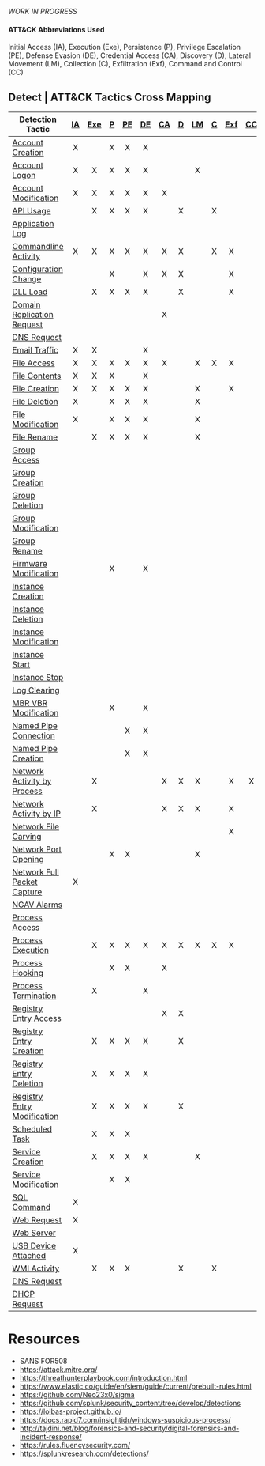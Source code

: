 _WORK IN PROGRESS_

#### ATT&CK Abbreviations Used
Initial Access (IA), Execution (Exe), Persistence (P), Privilege Escalation (PE), Defense Evasion (DE), 
Credential Access (CA), Discovery (D), Lateral Movement (LM), Collection (C), Exfiltration (Exf), Command and Control (CC)


## Detect | ATT&CK Tactics Cross Mapping

| Detection Tactic                                                       | [IA](https://attack.mitre.org/tactics/TA0001/ "Initial Access") | [Exe](https://attack.mitre.org/tactics/TA0002 "Execution") | [P](https://attack.mitre.org/tactics/TA0003/ "Persistence") | [PE](https://attack.mitre.org/tactics/TA0004 "Privilege Escalation") | [DE](https://attack.mitre.org/tactics/TA0005 "Defense Evasion") | [CA](https://attack.mitre.org/tactics/TA0006 "Credential Access") | [D](https://attack.mitre.org/tactics/TA0007 "Discovery") | [LM](https://attack.mitre.org/tactics/TA0008 "Lateral Movement") | [C](https://attack.mitre.org/tactics/TA0009 "Collection") | [Exf](https://attack.mitre.org/tactics/TA0010 "Exfiltration") | [CC](https://attack.mitre.org/tactics/TA0011 "Command and Control") |
| ---------------------------------------------------------------------- | :-------------------------------------------------------------: | :--------------------------------------------------------: | :---------------------------------------------------------: | :------------------------------------------------------------------: | :-------------------------------------------------------------: | :---------------------------------------------------------------: | :------------------------------------------------------: | :--------------------------------------------------------------: | :-------------------------------------------------------: | :-----------------------------------------------------------: | :-----------------------------------------------------------------: |
| [Account Creation](/Tactics/Account-Creation.md)                       |                                X                                |                                                            |                              X                              |                                  X                                   |                                X                                |                                                                   |                                                          |                                                                  |                                                           |                                                               |
| [Account Logon](/Tactics/Account-Logon.md)                             |                                X                                |                             X                              |                              X                              |                                  X                                   |                                X                                |                                                                   |                                                          |                                X                                 |                                                           |                                                               |
| [Account Modification](/Tactics/Account-Modification.md)               |                                X                                |                             X                              |                              X                              |                                  X                                   |                                X                                |                                 X                                 |                                                          |                                                                  |                                                           |                                                               |
| [API Usage](/Tactics/API-Usage.md)                                     |                                                                 |                             X                              |                              X                              |                                  X                                   |                                X                                |                                                                   |                            X                             |                                                                  |                             X                             |                                                               |
| [Application Log](/Tactics/Application-Log.md)                         |                                                                 |                                                            |                                                             |                                                                      |                                                                 |                                                                   |                                                          |                                                                  |                                                           |                                                               |
| [Commandline Activity](/Tactics/Commandline-Activity.md)               |                                X                                |                             X                              |                              X                              |                                  X                                   |                                X                                |                                 X                                 |                            X                             |                                                                  |                             X                             |                               X                               |
| [Configuration Change](/Tactics/Configuration-Change.md)               |                                                                 |                                                            |                              X                              |                                                                      |                                X                                |                                 X                                 |                            X                             |                                                                  |                                                           |                               X                               |
| [DLL Load](/Tactics/DLL-Load.md)                                       |                                                                 |                             X                              |                              X                              |                                  X                                   |                                X                                |                                                                   |                            X                             |                                                                  |                                                           |                               X                               |
| [Domain Replication Request](/Tactics/Domain-Replication-Request.md)   |                                                                 |                                                            |                                                             |                                                                      |                                                                 |                                 X                                 |                                                          |                                                                  |                                                           |                                                               |
| [DNS Request](/Tactics/DNS-Request.md)                                 |                                                                 |                                                            |                                                             |                                                                      |                                                                 |                                                                   |                                                          |                                                                  |                                                           |                                                               |
| [Email Traffic](/Tactics/Email-Traffic.md)                             |                                X                                |                             X                              |                                                             |                                                                      |                                X                                |                                                                   |                                                          |                                                                  |                                                           |                                                               |
| [File Access](/Tactics/File-Access.md)                                 |                                X                                |                             X                              |                              X                              |                                  X                                   |                                X                                |                                 X                                 |                                                          |                                X                                 |                             X                             |                               X                               |
| [File Contents](/Tactics/File-Content.md)                              |                                X                                |                             X                              |                              X                              |                                                                      |                                X                                |                                                                   |                                                          |                                                                  |                                                           |                                                               |
| [File Creation](/Tactics/File-Creation.md)                             |                                X                                |                             X                              |                              X                              |                                  X                                   |                                X                                |                                                                   |                                                          |                                X                                 |                                                           |                               X                               |
| [File Deletion](/Tactics/File-Deletion.md)                             |                                X                                |                                                            |                              X                              |                                  X                                   |                                X                                |                                                                   |                                                          |                                X                                 |                                                           |                                                               |
| [File Modification](/Tactics/File-Modification.md)                     |                                X                                |                                                            |                              X                              |                                  X                                   |                                X                                |                                                                   |                                                          |                                X                                 |                                                           |                                                               |
| [File Rename](/Tactics/File-Rename.md)                                 |                                                                 |                             X                              |                              X                              |                                  X                                   |                                X                                |                                                                   |                                                          |                                X                                 |                                                           |                                                               |
| [Group Access](/Tactics/Group-Access.md)                               |                                                                 |                                                            |                                                             |                                                                      |                                                                 |                                                                   |                                                          |                                                                  |                                                           |                                                               |
| [Group Creation](/Tactics/Group-Creation.md)                           |                                                                 |                                                            |                                                             |                                                                      |                                                                 |                                                                   |                                                          |                                                                  |                                                           |                                                               |
| [Group Deletion](/Tactics/Group-Deletion.md)                           |                                                                 |                                                            |                                                             |                                                                      |                                                                 |                                                                   |                                                          |                                                                  |                                                           |                                                               |
| [Group Modification](/Tactics/Group-Modification.md)                   |                                                                 |                                                            |                                                             |                                                                      |                                                                 |                                                                   |                                                          |                                                                  |                                                           |                                                               |
| [Group Rename](/Tactics/Group-Rename.md)                               |                                                                 |                                                            |                                                             |                                                                      |                                                                 |                                                                   |                                                          |                                                                  |                                                           |                                                               |
| [Firmware Modification](/Tactics/Firmware-Modification.md)             |                                                                 |                                                            |                              X                              |                                                                      |                                X                                |                                                                   |                                                          |                                                                  |                                                           |                                                               |
| [Instance Creation](/Tactics/Instance-Creation.md)                     |                                                                 |                                                            |                                                             |                                                                      |                                                                 |                                                                   |                                                          |                                                                  |                                                           |                                                               |
| [Instance Deletion](/Tactics/Instance-Deletion.md)                     |                                                                 |                                                            |                                                             |                                                                      |                                                                 |                                                                   |                                                          |                                                                  |                                                           |                                                               |
| [Instance Modification](/Tactics/Instance-Modification.md)             |                                                                 |                                                            |                                                             |                                                                      |                                                                 |                                                                   |                                                          |                                                                  |                                                           |                                                               |
| [Instance Start](/Tactics/Instance-Start.md)                           |                                                                 |                                                            |                                                             |                                                                      |                                                                 |                                                                   |                                                          |                                                                  |                                                           |                                                               |
| [Instance Stop](/Tactics/Instance-Stop.md)                             |                                                                 |                                                            |                                                             |                                                                      |                                                                 |                                                                   |                                                          |                                                                  |                                                           |                                                               |
| [Log Clearing](/Tactics/Log-Clearing.md)                               |                                                                 |                                                            |                                                             |                                                                      |                                                                 |                                                                   |                                                          |                                                                  |                                                           |                                                               |
| [MBR VBR Modification](/Tactics/MBR-VBR-Modification.md)               |                                                                 |                                                            |                              X                              |                                                                      |                                X                                |                                                                   |                                                          |                                                                  |                                                           |                                                               |
| [Named Pipe Connection](/Tactics/Named-Pipe-Connection.md)             |                                                                 |                                                            |                                                             |                                  X                                   |                                X                                |                                                                   |                                                          |                                                                  |                                                           |                                                               |
| [Named Pipe Creation](/Tactics/Named-Pipe-Creation.md)                 |                                                                 |                                                            |                                                             |                                  X                                   |                                X                                |                                                                   |                                                          |                                                                  |                                                           |                                                               |
| [Network Activity by Process](/Tactics/Network-Activity-by-Process.md) |                                                                 |                             X                              |                                                             |                                                                      |                                                                 |                                 X                                 |                            X                             |                                X                                 |                                                           |                               X                               |                                  X                                  |
| [Network Activity by IP](/Tactics/Network-Activity-by-IP.md)           |                                                                 |                             X                              |                                                             |                                                                      |                                                                 |                                 X                                 |                            X                             |                                X                                 |                                                           |                               X                               |
| [Network File Carving](/Tactics/Network-File-Carving.md)               |                                                                 |                                                            |                                                             |                                                                      |                                                                 |                                                                   |                                                          |                                                                  |                                                           |                               X                               |
| [Network Port Opening](/Tactics/Network-Port-Opening.md)               |                                                                 |                                                            |                              X                              |                                  X                                   |                                                                 |                                                                   |                                                          |                                X                                 |                                                           |                                                               |
| [Network Full Packet Capture](/Tactics/Network-Full-Packet-Capture.md) |                                X                                |                                                            |                                                             |                                                                      |                                                                 |                                                                   |                                                          |                                                                  |                                                           |                                                               |
| [NGAV Alarms](/Tactics/NGAV-Alarms.md)                                 |                                                                 |                                                            |                                                             |                                                                      |                                                                 |                                                                   |                                                          |                                                                  |                                                           |                                                               |
| [Process Access](/Tactics/Process-Access.md)                           |                                                                 |                                                            |                                                             |                                                                      |                                                                 |                                                                   |                                                          |                                                                  |                                                           |                                                               |
| [Process Execution](/Tactics/Process-Execution.md)                     |                                                                 |                             X                              |                              X                              |                                  X                                   |                                X                                |                                 X                                 |                            X                             |                                X                                 |                             X                             |                               X                               |
| [Process Hooking](/Tactics/Process-Hooking.md)                         |                                                                 |                                                            |                              X                              |                                  X                                   |                                                                 |                                 X                                 |                                                          |                                                                  |                                                           |                                                               |
| [Process Termination](/Tactics/Process-Termination.md)                 |                                                                 |                             X                              |                                                             |                                                                      |                                X                                |                                                                   |                                                          |                                                                  |                                                           |                                                               |
| [Registry Entry Access](/Tactics/Registry-Entry-Access.md)             |                                                                 |                                                            |                                                             |                                                                      |                                                                 |                                 X                                 |                            X                             |                                                                  |                                                           |                                                               |
| [Registry Entry Creation](/Tactics/Registry-Entry-Creation.md)         |                                                                 |                             X                              |                              X                              |                                  X                                   |                                X                                |                                                                   |                            X                             |                                                                  |                                                           |                                                               |
| [Registry Entry Deletion](/Tactics/Registry-Entry-Deletion.md)         |                                                                 |                             X                              |                              X                              |                                  X                                   |                                X                                |                                                                   |                                                          |                                                                  |                                                           |                                                               |
| [Registry Entry Modification](/Tactics/Registry-Entry-Modification.md) |                                                                 |                             X                              |                              X                              |                                  X                                   |                                X                                |                                                                   |                            X                             |                                                                  |                                                           |                                                               |
| [Scheduled Task](/Tactics/Scheduled-Task.md)                           |                                                                 |                             X                              |                              X                              |                                  X                                   |                                                                 |                                                                   |                                                          |                                                                  |                                                           |                                                               |
| [Service Creation](/Tactics/Service-Creation.md)                       |                                                                 |                             X                              |                              X                              |                                  X                                   |                                X                                |                                                                   |                                                          |                                X                                 |                                                           |                                                               |
| [Service Modification](/Tactics/Service-Modification.md)               |                                                                 |                                                            |                              X                              |                                  X                                   |                                                                 |                                                                   |                                                          |                                                                  |                                                           |                                                               |
| [SQL Command](/Tactics/SQL-Command.md)                                 |                                X                                |                                                            |                                                             |                                                                      |                                                                 |                                                                   |                                                          |                                                                  |                                                           |                                                               |
| [Web Request](/Tactics/Web-Request.md)                                 |                                X                                |                                                            |                                                             |                                                                      |                                                                 |                                                                   |                                                          |                                                                  |                                                           |                                                               |
| [Web Server](/Tactics/Web-Server.md)                                   |                                                                 |                                                            |                                                             |                                                                      |                                                                 |                                                                   |                                                          |                                                                  |                                                           |                                                               |
| [USB Device Attached](/Tactics/USB-Device-Attached.md)                 |                                X                                |                                                            |                                                             |                                                                      |                                                                 |                                                                   |                                                          |                                                                  |                                                           |                                                               |
| [WMI Activity](/Tactics/WMI-Activity.md)                               |                                                                 |                             X                              |                              X                              |                                  X                                   |                                                                 |                                                                   |                            X                             |                                                                  |                             X                             |                                                               |
| [DNS Request](/Tactics/DNS-Request.md)                                 |                                                                 |                                                            |                                                             |                                                                      |                                                                 |                                                                   |                                                          |                                                                  |                                                           |                                                               |
| [DHCP Request](/Tactics/DHCP-Request.md)                               |                                                                 |                                                            |                                                             |                                                                      |                                                                 |                                                                   |                                                          |                                                                  |                                                           |                                                               |

# Resources
- SANS FOR508
- https://attack.mitre.org/
- https://threathunterplaybook.com/introduction.html
- https://www.elastic.co/guide/en/siem/guide/current/prebuilt-rules.html
- https://github.com/Neo23x0/sigma
- https://github.com/splunk/security_content/tree/develop/detections
- https://lolbas-project.github.io/
- https://docs.rapid7.com/insightidr/windows-suspicious-process/
- http://tajdini.net/blog/forensics-and-security/digital-forensics-and-incident-response/
- https://rules.fluencysecurity.com/
- https://splunkresearch.com/detections/
